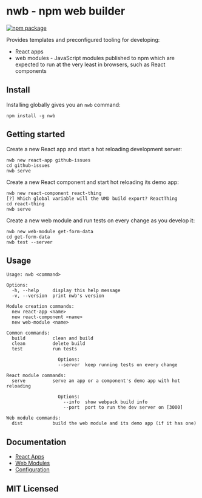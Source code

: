 # nwb - npm web builder

[![npm package][npm-badge]][npm]

Provides templates and preconfigured tooling for developing:

* React apps
* web modules - JavaScript modules published to npm which are expected to run at the very least in browsers, such as React components

## Install

Installing globally gives you an `nwb` command:

```
npm install -g nwb
```

## Getting started

Create a new React app and start a hot reloading development server:

```
nwb new react-app github-issues
cd github-issues
nwb serve
```

Create a new React component and start hot reloading its demo app:

```
nwb new react-component react-thing
[?] Which global variable will the UMD build export? ReactThing
cd react-thing
nwb serve
```

Create a new web module and run tests on every change as you develop it:

```
nwb new web-module get-form-data
cd get-form-data
nwb test --server
```

## Usage

```
Usage: nwb <command>

Options:
  -h, --help     display this help message
  -v, --version  print nwb's version

Module creation commands:
  new react-app <name>
  new react-component <name>
  new web-module <name>

Common commands:
  build          clean and build
  clean          delete build
  test           run tests

                   Options:
                   --server  keep running tests on every change

React module commands:
  serve          serve an app or a component's demo app with hot reloading

                   Options:
                     --info  show webpack build info
                     --port  port to run the dev server on [3000]

Web module commands:
  dist           build the web module and its demo app (if it has one)
```

## Documentation

* [React Apps](/docs/ReactApps.md)
* [Web Modules](/docs/WebModules.md)
* [Configuration](/docs/Configuration.md)

## MIT Licensed

[npm-badge]: https://img.shields.io/npm/v/nwb.svg
[npm]: https://www.npmjs.org/package/nwb
